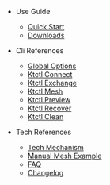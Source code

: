 - Use Guide
  - [Quick Start](en-us/guide/quickstart.md)
  - [Downloads](en-us/guide/downloads.md)

- Cli References
  - [Global Options](en-us/cli/global.md)
  - [Ktctl Connect](en-us/cli/connect.md)
  - [Ktctl Exchange](en-us/cli/exchange.md)
  - [Ktctl Mesh](en-us/cli/mesh.md)
  - [Ktctl Preview](en-us/cli/preview.md)
  - [Ktctl Recover](en-us/cli/recover.md)
  - [Ktctl Clean](en-us/cli/clean.md)

- Tech References
  - [Tech Mechanism](en-us/reference/mechanism.md)
  - [Manual Mesh Example](en-us/reference/manual_mesh.md)
  - [FAQ](en-us/reference/faq.md)
  - [Changelog](en-us/reference/changelog.md)

